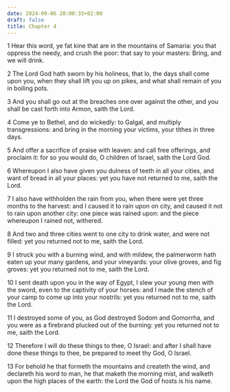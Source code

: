 ```yaml
---
date: 2024-09-06 20:00:33+02:00
draft: false
title: Chapter 4
---
```




1 Hear this word, ye fat kine that are in the mountains of Samaria: you that oppress the needy, and crush the poor: that say to your masters: Bring, and we will drink.

2 The Lord God hath sworn by his holiness, that lo, the days shall come upon you, when they shall lift you up on pikes, and what shall remain of you in boiling pots.

3 And you shall go out at the breaches one over against the other, and you shall be cast forth into Armon, saith the Lord.

4 Come ye to Bethel, and do wickedly: to Galgal, and multiply transgressions: and bring in the morning your victims, your tithes in three days.

5 And offer a sacrifice of praise with leaven: and call free offerings, and proclaim it: for so you would do, O children of Israel, saith the Lord God.

6 Whereupon I also have given you dulness of teeth in all your cities, and want of bread in all your places: yet you have not returned to me, saith the Lord.

7 I also have withholden the rain from you, when there were yet three months to the harvest: and I caused it to rain upon on city, and caused it not to rain upon another city: one piece was rained upon: and the piece whereupon I rained not, withered.

8 And two and three cities went to one city to drink water, and were not filled: yet you returned not to me, saith the Lord.

9 I struck you with a burning wind, and with mildew, the palmerworm hath eaten up your many gardens, and your vineyards: your olive groves, and fig groves: yet you returned not to me, saith the Lord.

10 I sent death upon you in the way of Egypt, I slew your young men with the sword, even to the captivity of your horses: and I made the stench of your camp to come up into your nostrils: yet you returned not to me, saith the Lord.

11 I destroyed some of you, as God destroyed Sodom and Gomorrha, and you were as a firebrand plucked out of the burning: yet you returned not to me, saith the Lord.

12 Therefore I will do these things to thee, O Israel: and after I shall have done these things to thee, be prepared to meet thy God, O Israel.

13 For behold he that formeth the mountains and createth the wind, and declareth his word to man, he that maketh the morning mist, and walketh upon the high places of the earth: the Lord the God of hosts is his name.

